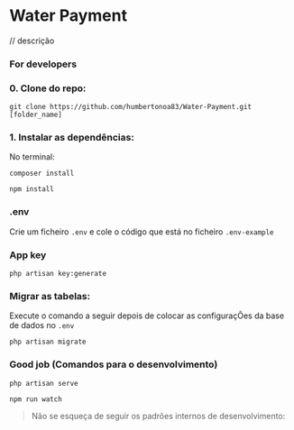 # Water Payment

// descrição


### For developers

### 0. Clone do repo: 

```
git clone https://github.com/humbertonoa83/Water-Payment.git [folder_name]
```

### 1. Instalar as dependências:

No terminal:

```
composer install
```

```
npm install
```

### .env 

Crie um ficheiro `.env` e cole o código que está no ficheiro `.env-example`

### App key

```
php artisan key:generate
```

### Migrar as tabelas:

Execute o comando a seguir depois de colocar as configuraçÕes da base de dados no `.env`

```
php artisan migrate
```

### Good job (Comandos para o desenvolvimento)

```
php artisan serve
```
```
npm run watch
```

> Não se esqueça de seguir os padrões internos de desenvolvimento:


